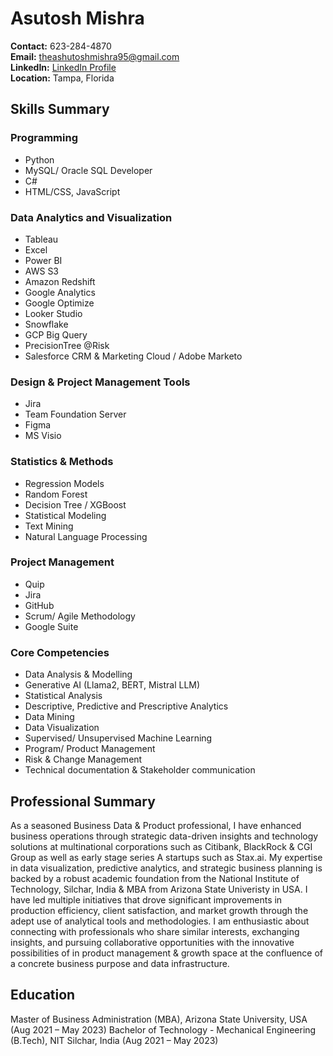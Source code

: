 # Asutosh Mishra

**Contact:** 623-284-4870  
**Email:** [theashutoshmishra95@gmail.com](mailto:theashutoshmishra95@gmail.com)  
**LinkedIn:** [LinkedIn Profile](https://www.linkedin.com/in/ashutoshmishra03/)  
**Location:** Tampa, Florida

## Skills Summary

### Programming
- Python
- MySQL/ Oracle SQL Developer
- C#
- HTML/CSS, JavaScript

### Data Analytics and Visualization
- Tableau
- Excel
- Power BI
- AWS S3
- Amazon Redshift
- Google Analytics
- Google Optimize
- Looker Studio
- Snowflake
- GCP Big Query
- PrecisionTree @Risk
- Salesforce CRM & Marketing Cloud / Adobe Marketo

### Design & Project Management Tools
- Jira
- Team Foundation Server
- Figma
- MS Visio

### Statistics & Methods
- Regression Models
- Random Forest
- Decision Tree / XGBoost
- Statistical Modeling
- Text Mining
- Natural Language Processing

### Project Management
- Quip
- Jira
- GitHub
- Scrum/ Agile Methodology
- Google Suite

### Core Competencies
- Data Analysis & Modelling
- Generative AI (Llama2, BERT, Mistral LLM)
- Statistical Analysis
- Descriptive, Predictive and Prescriptive Analytics
- Data Mining
- Data Visualization
- Supervised/ Unsupervised Machine Learning
- Program/ Product Management
- Risk & Change Management
- Technical documentation & Stakeholder communication

## Professional Summary
As a seasoned Business Data & Product professional, I have enhanced business operations through strategic data-driven insights and technology solutions at multinational corporations such as Citibank, BlackRock & CGI Group as well as early stage series A startups such as Stax.ai. My expertise in data visualization, predictive analytics, and strategic business planning is backed by a robust academic foundation from the National Institute of Technology, Silchar, India & MBA from Arizona State Univeristy in USA. I have led multiple initiatives that drove significant improvements in production efficiency, client satisfaction, and market growth through the adept use of analytical tools and methodologies. I am enthusiastic about connecting with professionals who share similar interests, exchanging insights, and pursuing collaborative opportunities with the innovative possibilities of in product management & growth space at the confluence of a concrete business purpose and data infrastructure.

## Education
Master of Business Administration (MBA), Arizona State University, USA (Aug 2021 – May 2023)
Bachelor of Technology - Mechanical Engineering (B.Tech), NIT Silchar, India (Aug 2021 – May 2023)
